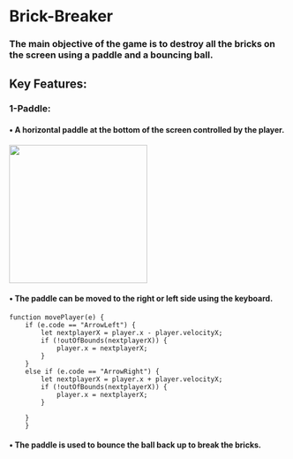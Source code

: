 # Brick-Breaker
### The main objective of the game is to destroy all the bricks on the screen using a paddle and a bouncing ball.


## Key Features:
### 1-Paddle:
#### • A horizontal paddle at the bottom of the screen controlled by the player.
<div> <img src="https://github.com/aiishaa/Brick-Breaker/assets/72985365/b01aed56-08f0-410e-902e-3b84029bb036" width=250 height=250 ></div>

#### • The paddle can be moved to the right or left side using the keyboard.
```
function movePlayer(e) {
    if (e.code == "ArrowLeft") {
        let nextplayerX = player.x - player.velocityX;
        if (!outOfBounds(nextplayerX)) {
            player.x = nextplayerX;
        }
    }
    else if (e.code == "ArrowRight") {
        let nextplayerX = player.x + player.velocityX;
        if (!outOfBounds(nextplayerX)) {
            player.x = nextplayerX;
        }
       
    }
    }
```
#### • The paddle is used to bounce the ball back up to break the bricks.
